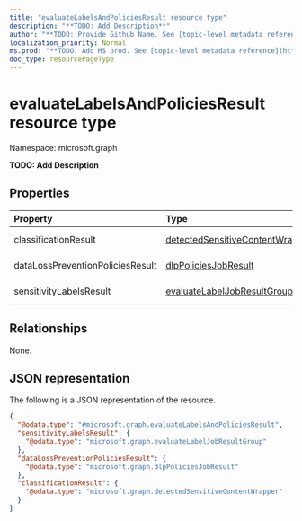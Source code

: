 ```yaml
---
title: "evaluateLabelsAndPoliciesResult resource type"
description: "**TODO: Add Description**"
author: "**TODO: Provide Github Name. See [topic-level metadata reference](https://msgo.azurewebsites.net/add/document/guidelines/metadata.html#topic-level-metadata)**"
localization_priority: Normal
ms.prod: "**TODO: Add MS prod. See [topic-level metadata reference](https://msgo.azurewebsites.net/add/document/guidelines/metadata.html#topic-level-metadata)**"
doc_type: resourcePageType
---
```


# evaluateLabelsAndPoliciesResult resource type

Namespace: microsoft.graph

**TODO: Add Description**

## Properties
|Property|Type|Description|
|:---|:---|:---|
|classificationResult|[detectedSensitiveContentWrapper](../resources/detectedsensitivecontentwrapper.md)|**TODO: Add Description**|
|dataLossPreventionPoliciesResult|[dlpPoliciesJobResult](../resources/dlppoliciesjobresult.md)|**TODO: Add Description**|
|sensitivityLabelsResult|[evaluateLabelJobResultGroup](../resources/evaluatelabeljobresultgroup.md)|**TODO: Add Description**|

## Relationships
None.

## JSON representation
The following is a JSON representation of the resource.
<!-- {
  "blockType": "resource",
  "@odata.type": "microsoft.graph.evaluateLabelsAndPoliciesResult"
}
-->
``` json
{
  "@odata.type": "#microsoft.graph.evaluateLabelsAndPoliciesResult",
  "sensitivityLabelsResult": {
    "@odata.type": "microsoft.graph.evaluateLabelJobResultGroup"
  },
  "dataLossPreventionPoliciesResult": {
    "@odata.type": "microsoft.graph.dlpPoliciesJobResult"
  },
  "classificationResult": {
    "@odata.type": "microsoft.graph.detectedSensitiveContentWrapper"
  }
}
```

